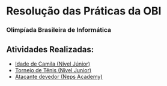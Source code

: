 # Resolução das Práticas da OBI
### Olimpíada Brasileira de Informática

## Atividades Realizadas:
- [Idade de Camila (Nível Júnior)](https://olimpiada.ic.unicamp.br/pratique/pj/2021/f1/idade/)
- [Torneio de Tênis (Nível Junior)](https://olimpiada.ic.unicamp.br/pratique/pj/2021/f1/torneio/)
- [Atacante devedor (Neps Academy)](https://neps.academy/br/competition/1573/exercise/2282)
